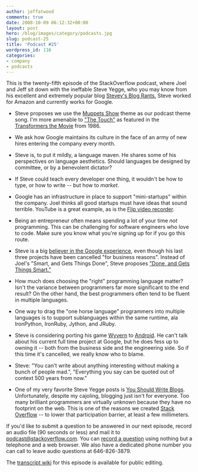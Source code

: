 ```yaml
---
author: jeffatwood
comments: true
date: 2008-10-09 06:12:32+00:00
layout: post
hero: /blog/images/category/podcasts.jpg
slug: podcast-25
title: 'Podcast #25'
wordpress_id: 116
categories:
- company
- podcasts
---
```



This is the twenty-fifth episode of the StackOverflow podcast, where Joel and Jeff sit down with the ineffable Steve Yegge, who you may know from his excellent and extremely popular blog [Stevey's Blog Rants.](http://steve-yegge.blogspot.com/) Steve worked for Amazon and currently works for Google.






  * Steve proposes we use the [Muppets Show](http://en.wikipedia.org/wiki/The_Muppet_Show) theme as our podcast theme song. I'm more amenable to ["The Touch"](http://www.youtube.com/watch?v=30BFrLl07r4) as featured in the [Transformers the Movie](http://www.imdb.com/title/tt0092106/) from 1986.  



  * We ask how Google maintains its culture in the face of an army of new hires entering the company every month.


  * Steve is, to put it mildly, a language maven. He shares some of his perspectives on language aesthetics. Should languages be designed by committee, or by a benevolent dictator?


  * If Steve could teach every developer one thing, it wouldn't be how to type, or how to write -- but how to _market_.


  * Google has an infrastructure in place to support "mini-startups" within the company. Joel thinks all good startups must have ideas that sound terrible. YouTube is a great example, as is the [Flip video recorder](http://www.theflip.com/).


  * Being an entrepreneur often means spending a lot of your time _not_ programming. This can be challenging for software engineers who love to code. Make sure you know what you're signing up for if you go this route.


  * Steve is a big [believer in the Google experience](http://steve-yegge.blogspot.com/2008/03/get-that-job-at-google.html), even though his last three projects have been cancelled "for business reasons". Instead of Joel's "Smart, and Gets Things Done", Steve proposes ["Done, and Gets Things Smart."](http://steve-yegge.blogspot.com/2008/06/done-and-gets-things-smart.html)


  * How much does choosing the "right" programming language matter? Isn't the variance between programmers far more significant to the end result? On the other hand, the best programmers often tend to be fluent in multiple languages.


  * One way to drag the "one horse language" programmers into multiple languages is to support sublanguages within the same runtime, ala IronPython, IronRuby, Jython, and JRuby.


  * Steve is considering porting his game [Wyvern](http://en.wikipedia.org/wiki/Wyvern_(Online_Game)) to [Android](http://code.google.com/android/what-is-android.html). He can't talk about his current full time project at Google, but he does fess up to owning it -- both from the business side and the engineering side. So if this time it's cancelled, we really know who to blame.  



  * Steve: "You can't write about anything interesting without making a bunch of people mad.", "Everything you say can be quoted out of context 500 years from now."


  * One of my very favorite Steve Yegge posts is [You Should Write Blogs](http://steve.yegge.googlepages.com/you-should-write-blogs). Unfortunately, despite my cajoling, blogging just isn't for everyone. Too many brilliant programmers are virtually unknown because they have no footprint on the web. This is one of the reasons we created [Stack Overflow](http://stackoverflow.com/) -- to lower that participation barrier, at least a few millimeters.





If you'd like to submit a question to be answered in our next episode, record an audio file (90 seconds or less) and mail it to [podcast@stackoverflow.com](mailto:podcast@stackoverflow.com). You can [record a question](http://blog.stackoverflow.com/index.php/2008/05/recording-podcast-questions-using-your-telephone/) using nothing but a telephone and a web browser. We also have a dedicated phone number you can call to leave audio questions at
646-826-3879.






The [transcript wiki](https://stackoverflow.fogbugz.com/default.asp?W25795) for this episode is available for public editing.

